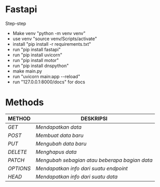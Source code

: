 # Fastapi

Step-step
- Make venv "python -m venv venv"
- use venv "source venv/Scripts/activate"
- install "pip install -r requirements.txt"
- run "pip install fastapi"
- run "pip install uvicorn"
- run "pip install motor"
- run "pip install dnspython"
- make main.py
- run "uvicorn main:app --reload"
- run "127.0.0.1:8000/docs" for docs

# Methods
| METHOD | DESKRIPSI |
| ------- | ----- |
| *GET* | _Mendapatkan data_ |
| *POST* | _Membuat data baru_ |
| *PUT* | _Mengubah data baru_ |
| *DELETE* | _Menghapus data_ |
| *PATCH* | _Mengubah sebagian atau beberapa bagian data_ |
| *OPTIONS* | _Mendapatkan info dari suatu endpoint_ |
| *HEAD* | _Mendapatkan info dari suatu data_ |